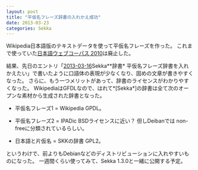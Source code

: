 ```yaml
---
layout: post
title: "平仮名フレーズ辞書の入れかえ成功"
date: 2013-03-23
categories: Sekka
---
```


Wikipedia日本語版のテキストデータを使って平仮名フレーズを作った。
これまで使っていた[日本語ウェブコーパス 2010](http://s-yata.jp/corpus/nwc2010/)は廃止した。

結果、先日のエントリ「[2013-03-16](/blog-archive/2013/03/16/post/)Sekka**辞書* 平仮名フレーズ辞書を入れかえたい」で書いたように口語体の表現が少なくなり、固めの文章が書きやすくなった。
さらに、もう一つメリットがあって、辞書のライセンスがわかりやすくなった。
WikipediaはGFDLなので、はれて*[Sekka*]の辞書は全て次のオープンな素材から生成された辞書となった。

- 平仮名フレーズ1 = Wikipedia
GPDL。

- 平仮名フレーズ2 = IPADic 
BSDライセンスに近い？ 但しDeibanでは non-freeに分類されているらしい。

- 日本語と片仮名  = SKKの辞書
GPL2。

というわけで、前よりもDebianなどのディストリビューションに入れやすいものになった。
一週間くらい使ってみて、Sekka 1.3.0と一緒に公開する予定。

